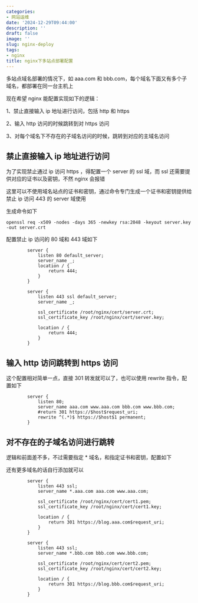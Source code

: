 ```yaml
---
categories:
- 网站运维
date: '2024-12-29T09:44:00'
description: ''
draft: false
image: ''
slug: nginx-deploy
tags:
- nginx
title: nginx下多站点部署配置
---
```


多站点域名部署的情况下，如 aaa.com 和 bbb.com，每个域名下面又有多个子域名，都部署在同一台主机上

现在希望 nginx 能配置实现如下的逻辑：

1、禁止直接输入 ip 地址进行访问，包括 http 和 https

2、输入 http 访问的时候跳转到对 https 访问

3、对每个域名下不存在的子域名访问的时候，跳转到对应的主域名访问

## 禁止直接输入 ip 地址进行访问

为了实现禁止通过 ip 访问 https ，得配置一个 server 的 ssl 域，而 ssl 还需要提供对应的证书以及密钥，不然 nginx 会报错

这里可以不使用域名站点的证书和密钥，通过命令专门生成一个证书和密钥提供给禁止 ip 访问 443 的 server 域使用

生成命令如下

```shell
openssl req -x509 -nodes -days 365 -newkey rsa:2048 -keyout server.key -out server.crt
```

配置禁止 ip 访问的 80 域和 443 域如下

```nginx
        server {
            listen 80 default_server;
            server_name _;
            location / {
                return 444;
            }
        }

        server {
            listen 443 ssl default_server;
            server_name _;

            ssl_certificate /root/nginx/cert/server.crt;
            ssl_certificate_key /root/nginx/cert/server.key;

            location / {
                return 444;
            }
        }
```

## 输入 http 访问跳转到 https 访问

这个配置相对简单一点，直接 301 转发就可以了，也可以使用 rewrite 指令，配置如下

```nginx
        server {
            listen 80;
            server_name aaa.com www.aaa.com bbb.com www.bbb.com;
            #return 301 https://$host$request_uri;
            rewrite ^(.*)$ https://$host$1 permanent;
        }
```

## 对不存在的子域名访问进行跳转

逻辑和前面差不多，不过需要指定 * 域名，和指定证书和密钥，配置如下

还有更多域名的话自行添加就可以

```nginx
        server {
            listen 443 ssl;
            server_name *.aaa.com aaa.com www.aaa.com;

            ssl_certificate /root/nginx/cert/cert1.pem;
            ssl_certificate_key /root/nginx/cert/cert1.key;

            location / {
                return 301 https://blog.aaa.com$request_uri;
            }
        }

        server {
            listen 443 ssl;
            server_name *.bbb.com bbb.com www.bbb.com;

            ssl_certificate /root/nginx/cert/cert2.pem;
            ssl_certificate_key /root/nginx/cert/cert2.key;

            location / {
                return 301 https://blog.bbb.com$request_uri;
            }
        }
```
